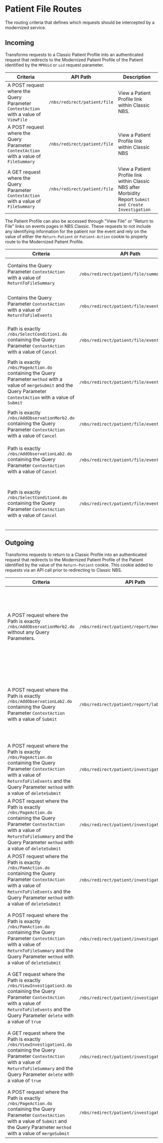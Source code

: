 # Patient File Routes

The routing criteria that defines which requests should be intercepted by a modernized service.

## Incoming

Transforms requests to a Classic Patient Profile into an authenticated request that redirects to the Modernized Patient
Profile of the Patient identified by the `MPRUid` or `uid` request parameter.

| Criteria                                                                               | API Path                      | Description                                                                                             |
| -------------------------------------------------------------------------------------- | ----------------------------- | ------------------------------------------------------------------------------------------------------- |
| A POST request where the Query Parameter `ContextAction` with a value of `ViewFile`    | `/nbs/redirect/patient/file` | View a Patient Profile link within Classic NBS.                                                         |
| A POST request where the Query Parameter `ContextAction` with a value of `FileSummary` | `/nbs/redirect/patient/file` | View a Patient Profile link within Classic NBS                                                          |
| A GET request where the Query Parameter `ContextAction` with a value of `FileSummary`  | `/nbs/redirect/patient/file` | View a Patient Profile link within Classic NBS after Morbidity Report `Submit and Create Investigation` |

The Patient Profile can also be accessed through "View File" or "Return to File" links on events pages in NBS Classic.
These requests to not include any identifying information for the patient nor the event and rely on the value of either
the `Return-Patient` or `Patient-Action` cookie to properly route to the Modernized Patient Profile.

| Criteria                                                                                                                                                                    | API Path                                     | Description                                                                                               |
| --------------------------------------------------------------------------------------------------------------------------------------------------------------------------- | -------------------------------------------- | --------------------------------------------------------------------------------------------------------- |
| Contains the Query Parameter `ContextAction` with a value of `ReturnToFileSummary`                                                                                          | `/nbs/redirect/patient/file/summary/return` | Return to the Patient Profile with the Summary tab active                                                 |
| Contains the Query Parameter `ContextAction` with a value of `ReturnToFileEvents`                                                                                           | `/nbs/redirect/patient/file/events/return`  | Return to the Patient Profile with the Events tab active                                                  |
| Path is exactly `/nbs/SelectCondition1.do` containing the Query Parameter `ContextAction` with a value of `Cancel`                                                          | `/nbs/redirect/patient/file/events/return`  | Return to the Patient Profile after cancelling an `Add investigation`                                     |
| Path is exactly `/nbs/PageAction.do` containing the Query Parameter `method` with a value of `mergeSubmit` and the Query Parameter `ContextAction` with a value of `Submit` | `/nbs/redirect/patient/file/events/return`  | Return to the Patient Profile after completing a `Compare investigation`                                  |
| Path is exactly `/nbs/AddObservationMorb2.do` containing the Query Parameter `ContextAction` with a value of `Cancel`                                                       | `/nbs/redirect/patient/file/events/return`  | Return to the Patient Profile after cancelling an `Add morbidity report`                                  |
| Path is exactly `/nbs/AddObservationLab2.do` containing the Query Parameter `ContextAction` with a value of `Cancel`                                                        | `/nbs/redirect/patient/file/events/return`  | Return to the Patient Profile after cancelling an `Add lab report`                                        |
| Path is exactly `/nbs/SelectCondition4.do` containing the Query Parameter `ContextAction` with a value of `Cancel`                                                          | `/nbs/redirect/patient/file/events/return`  | Return to the Patient Profile after cancelling an `Add lab report` with `Submit and Create Investigation` |

## Outgoing

Transforms requests to return to a Classic Profile into an authenticated request that redirects to the Modernized
Patient Profile of the Patient identified by the value of the `Return-Patient` cookie. This cookie added to requests via
an API call prior to redirecting to Classic NBS.

| Criteria                                                                                                                                                                                                           | API Path                                        | Description                                                                                                                         |
| ------------------------------------------------------------------------------------------------------------------------------------------------------------------------------------------------------------------ | ----------------------------------------------- | ----------------------------------------------------------------------------------------------------------------------------------- |
| A POST request where the Path is exactly `/nbs/AddObservationMorb2.do` without any Query Parameters.                                                                                                               | `/nbs/redirect/patient/report/morbidity/submit` | Submitting a Morbidity Report after completing the Classic form displayed when a Morbidity Report is added from the Patient Profile |
| A POST request where the Path is exactly `/nbs/AddObservationLab2.do` containing the Query Parameter `ContextAction` with a value of `Submit`                                                                      | `/nbs/redirect/patient/report/lab/submit`       | Submitting a Lab Report after completing the Classic form displayed when a Lab Report is added from the Patient Profile             |
| A POST request where the Path is exactly `/nbs/PageAction.do` containing the Query Parameter `ContextAction` with a value of `ReturnToFileEvents` and the Query Parameter `method` with a value of `deleteSubmit`  | `/nbs/redirect/patient/investigation/delete`    | Deleting an Investigation after using Classic NBS to create an Investigation                                                        |
| A POST request where the Path is exactly `/nbs/PageAction.do` containing the Query Parameter `ContextAction` with a value of `ReturnToFileSummary` and the Query Parameter `method` with a value of `deleteSubmit` | `/nbs/redirect/patient/investigation/delete`    | Deleting an Investigation after navigating to an existing Investigation from the Patient Profile                                    |
| A POST request where the Path is exactly `/nbs/PamAction.do` containing the Query Parameter `ContextAction` with a value of `ReturnToFileEvents` and the Query Parameter `method` with a value of `deleteSubmit`   | `/nbs/redirect/patient/investigation/delete`    | Deleting a PAM Investigation after using Classic NBS to create a PAM Investigation                                                  |
| A POST request where the Path is exactly `/nbs/PamAction.do` containing the Query Parameter `ContextAction` with a value of `ReturnToFileSummary` and the Query Parameter `method` with a value of `deleteSubmit`  | `/nbs/redirect/patient/investigation/delete`    | Deleting a PAM Investigation after navigating to an existing PAM Investigation from the Patient Profile                             |
| A GET request where the Path is exactly `/nbs/ViewInvestigation3.do` containing the Query Parameter `ContextAction` with a value of `ReturnToFileEvents` and the Query Parameter `delete` with a value of `true`   | `/nbs/redirect/patient/investigation/delete`    | Deleting a Legacy Investigation after using Classic NBS to create a Legacy Investigation                                            |
| A GET request where the Path is exactly `/nbs/ViewInvestigation1.do` containing the Query Parameter `ContextAction` with a value of `ReturnToFileSummary` and the Query Parameter `delete` with a value of `true`  | `/nbs/redirect/patient/investigation/delete`    | Deleting a Legacy Investigation after navigating to an existing Legacy Investigation from the Patient Profile                       |
| A POST request where the Path is exactly `/nbs/PageAction.do` containing the Query Parameter `ContextAction` with a value of `Submit` and the Query Parameter `method` with a value of `mergeSubmit`               | `/nbs/redirect/patient/investigation/merge`     | Merging an Investigation after using Classic NBS to compare two Investigations.                                                     |

